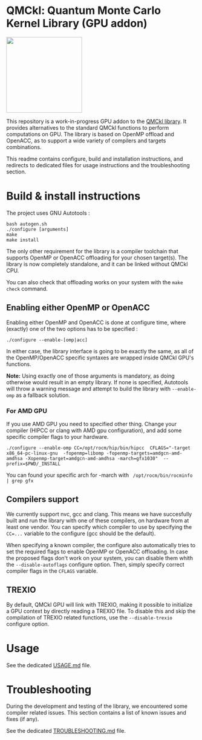 # QMCkl: Quantum Monte Carlo Kernel Library (GPU addon)

<img src="https://trex-coe.eu/sites/default/files/styles/responsive_no_crop/public/2022-01/QMCkl%20code.png?itok=UvOUClA5" width=200>

This repository is a work-in-progress GPU addon to the [QMCkl library](https://github.com/TREX-CoE/qmckl). It provides alternatives to the standard QMCkl functions to perform computations on GPU. The library is based on OpenMP offload and OpenACC, as to support a wide variety of compilers and targets combinations.

This readme contains configure, build and installation instructions, and redirects to dedicated files for usage instructions and the troubleshooting section.


# Build & install instructions

The project uses GNU Autotools :

```
bash autogen.sh
./configure [arguments]
make
make install
```

The only other requirement for the library is a compiler toolchain that supports OpenMP or OpenACC offloading for your chosen target(s). The library is now completely standalone, and it can be linked without QMCkl CPU.

You can also check that offloading works on your system with the `make check` command.

## Enabling either OpenMP or OpenACC

Enabling either OpenMP and OpenACC is done at configure time, where (exactly) one of the two options has to be specified :

```
./configure --enable-[omp|acc]
```

In either case, the library interface is going to be exactly the same, as all of the OpenMP/OpenACC specific syntaxes are wrapped inside  QMCkl GPU's functions.

**Note:** Using exactly one of those arguments is mandatory, as doing otherwise would result in an empty library. If none is specified, Autotools will throw a warning message and attempt to build the library with `--enable-omp` as a fallback solution.

### For AMD GPU

If you use AMD GPU you need to specified other thing. Change your compiler (HIPCC or clang with AMD gpu configuration), and add some specific compiler flags to your hardware.

```
./configure --enable-omp CC=/opt/rocm/hip/bin/hipcc  CFLAGS="-target x86_64-pc-linux-gnu  -fopenmp=libomp -fopenmp-targets=amdgcn-amd-amdhsa -Xopenmp-target=amdgcn-amd-amdhsa -march=gfx1030"  --prefix=$PWD/_INSTALL

```
You can found your specific arch for -march with ```  /opt/rocm/bin/rocminfo | grep gfx ```



## Compilers support 

We currently support nvc, gcc and clang. This means we have succesfully built and run the library with one of these compilers, on hardware from at least one vendor. You can specify which compiler to use by specifying the `CC=...` variable to the configure (gcc should be the default). 

When specifying a known compiler, the configure also automatically tries to set the required flags to enable OpenMP or OpenACC offloading. In case the proposed flags don't work on your system, you can disable them whith the `--disable-autoflags` configure option. Then, simply specify correct compiler flags in the `CFLAGS` variable.

## TREXIO

By default, QMCkl GPU will link with TREXIO, making it possible to initialize a GPU context by directly reading a TREXIO file. To disable this and skip the compilation of TREXIO related functions, use the `--disable-trexio` configure option.

# Usage

See the dedicated [USAGE.md](https://github.com/TREX-CoE/qmckl_gpu/blob/main/doc/USAGE.md) file.


# Troubleshooting

During the development and testing of the library, we encountered some compiler related issues. This section contains a list of known issues and fixes (if any). 

See the dedicated [TROUBLESHOOTING.md](https://github.com/TREX-CoE/qmckl_gpu/blob/main/doc/TROUBLESHOOTING.md) file.

